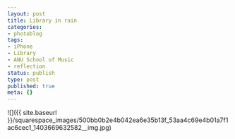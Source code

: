 ```yaml
---
layout: post
title: Library in rain
categories:
- photoblog
tags:
- iPhone
- Library
- ANU School of Music
- reflection
status: publish
type: post
published: true
meta: {}
---
```


![]({{ site.baseurl }}/squarespace_images/500bb0b2e4b042ea6e35b13f_53aa4c69e4b01a7f1ac6cec1_1403669632582__img.jpg)
